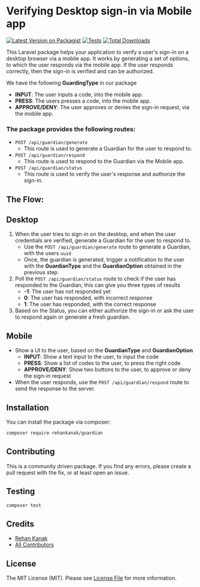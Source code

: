 # Verifying Desktop sign-in via Mobile app

[![Latest Version on Packagist](https://img.shields.io/packagist/v/spatie/holidays.svg?style=flat-square)](https://packagist.org/packages/spatie/holidays)
[![Tests](https://img.shields.io/github/actions/workflow/status/spatie/holidays/run-tests.yml?branch=main&label=tests&style=flat-square)](https://github.com/spatie/holidays/actions/workflows/run-tests.yml)
[![Total Downloads](https://img.shields.io/packagist/dt/spatie/holidays.svg?style=flat-square)](https://packagist.org/packages/spatie/holidays)

This Laravel package helps your application to verify a user's sign-in on a desktop browser via a mobile app. 
It works by generating a set of options, to which the user responds via the mobile app. If the user responds correctly, then the sign-in is verified and can be authorized. 

We have the following **GuardingType** in our package
- **INPUT**: The user inputs a code, into the mobile app.
- **PRESS**: The users presses a code, into the mobile app. 
- **APPROVE/DENY**: The user approves or denies the sign-in request, via the mobile app.

### The package provides the following routes:

- `POST /api/guardian/generate`
  - This route is used to generate a Guardian for the user to respond to.
- `POST /api/guardian/respond`
  - This route is used to respond to the Guardian via the Mobile app.
- `POST /api/guardian/status` 
  - This route is used to verify the user's response and authorize the sign-in.

## The Flow: 

## Desktop
1. When the user tries to sign-in on the desktop, and when the user credentials are verified, generate a Guardian for the user to respond to. 
   - Use the `POST /api/guardian/generate` route to generate a Guardian, with the users `uuid`
   - Once, the guardian is generated, trigger a notification to the user with the **GuardianType** and the **GuardianOption** obtained in the previous step.
2. Poll the `POST /api/guardian/status` route to check if the user has responded to the Guardian, this can give you three types of results 
   - **-1**: The user has not responded yet
   - **0**: The user has responded, with incorrect response
   - **1**: The user has responded, with the correct response 
3. Based on the Status, you can either authorize the sign-in or ask the user to respond again or generate a fresh guardian.

## Mobile
- Show a UI to the user, based on the **GuardianType** and **GuardianOption**
  - **INPUT**: Show a text input to the user, to input the code
  - **PRESS**: Show a list of codes to the user, to press the right code
  - **APPROVE/DENY**: Show two buttons to the user, to approve or deny the sign-in request
- When the user responds, use the `POST /api/guardian/respond` route to send the response to the server.

## Installation

You can install the package via composer:

```bash
composer require rehankanak/guardian
```

## Contributing

This is a community driven package. If you find any errors, please create a pull request with the fix, or at least open an issue.

## Testing

```bash
composer test
```

## Credits

- [Rehan Kanak](https://github.com/zusamarehan)
- [All Contributors](../../contributors)

## License

The MIT License (MIT). Please see [License File](LICENSE.md) for more information.

